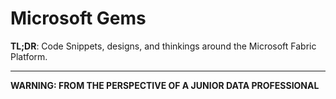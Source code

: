 # Microsoft Gems
**TL;DR**: Code Snippets, designs, and thinkings around the Microsoft Fabric Platform.

---
**WARNING: FROM THE PERSPECTIVE OF A JUNIOR DATA PROFESSIONAL**
